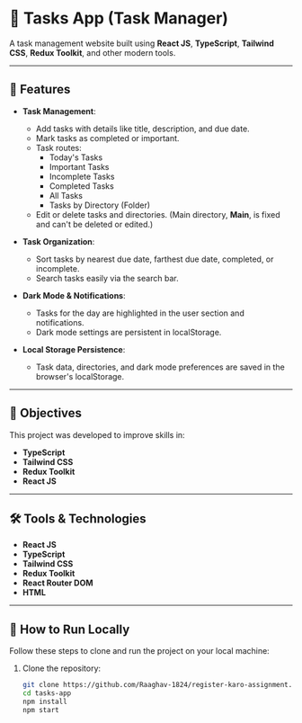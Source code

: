 # 📅 Tasks App (Task Manager)

A task management website built using **React JS**, **TypeScript**, **Tailwind CSS**, **Redux Toolkit**, and other modern tools.

---

## 🚀 Features

- **Task Management**:
  - Add tasks with details like title, description, and due date.
  - Mark tasks as completed or important.
  - Task routes:
    - Today's Tasks
    - Important Tasks
    - Incomplete Tasks
    - Completed Tasks
    - All Tasks
    - Tasks by Directory (Folder)
  - Edit or delete tasks and directories. (Main directory, **Main**, is fixed and can't be deleted or edited.)

- **Task Organization**:
  - Sort tasks by nearest due date, farthest due date, completed, or incomplete.
  - Search tasks easily via the search bar.

- **Dark Mode & Notifications**:
  - Tasks for the day are highlighted in the user section and notifications.
  - Dark mode settings are persistent in localStorage.

- **Local Storage Persistence**:
  - Task data, directories, and dark mode preferences are saved in the browser's localStorage.

---

## 🎯 Objectives

This project was developed to improve skills in:
- **TypeScript**
- **Tailwind CSS**
- **Redux Toolkit**
- **React JS**

---

## 🛠️ Tools & Technologies

- **React JS**
- **TypeScript**
- **Tailwind CSS**
- **Redux Toolkit**
- **React Router DOM**
- **HTML**

---

## 🔧 How to Run Locally

Follow these steps to clone and run the project on your local machine:

1. Clone the repository:

   ```bash
   git clone https://github.com/Raaghav-1824/register-karo-assignment.git
   cd tasks-app
   npm install
   npm start
